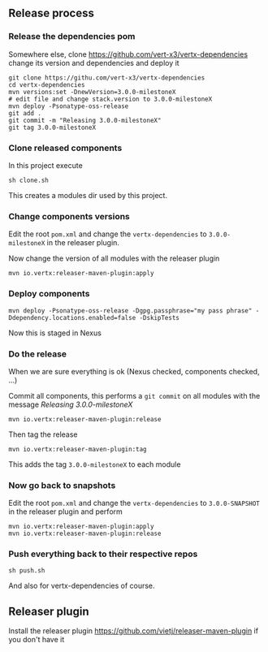 ## Release process

### Release the dependencies pom

Somewhere else, clone https://github.com/vert-x3/vertx-dependencies change its version and dependencies and deploy it

```
git clone https://githu.com/vert-x3/vertx-dependencies
cd vertx-dependencies
mvn versions:set -DnewVersion=3.0.0-milestoneX
# edit file and change stack.version to 3.0.0-milestoneX
mvn deploy -Psonatype-oss-release
git add .
git commit -m "Releasing 3.0.0-milestoneX"
git tag 3.0.0-milestoneX
```

### Clone released components

In this project execute

```
sh clone.sh
```

This creates a modules dir used by this project.

### Change components versions

Edit the root `pom.xml` and change the `vertx-dependencies` to `3.0.0-milestoneX` in the releaser plugin.

Now change the version of all modules with the releaser plugin

```
mvn io.vertx:releaser-maven-plugin:apply
```

### Deploy components

```
mvn deploy -Psonatype-oss-release -Dgpg.passphrase="my pass phrase" -Ddependency.locations.enabled=false -DskipTests
```

Now this is staged in Nexus

### Do the release

When we are sure everything is ok (Nexus checked, components checked, ...)

Commit all components, this performs a `git commit` on all modules with the message _Releasing 3.0.0-milestoneX_

```
mvn io.vertx:releaser-maven-plugin:release
```

Then tag the release

```
mvn io.vertx:releaser-maven-plugin:tag
```

This adds the tag `3.0.0-milestoneX` to each module

### Now go back to snapshots

Edit the root `pom.xml` and change the `vertx-dependencies` to `3.0.0-SNAPSHOT` in the releaser plugin and perform

```
mvn io.vertx:releaser-maven-plugin:apply
mvn io.vertx:releaser-maven-plugin:release
```

### Push everything back to their respective repos

```
sh push.sh
```

And also for vertx-dependencies of course.

## Releaser plugin

Install the releaser plugin https://github.com/vietj/releaser-maven-plugin if you don't have it

